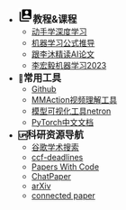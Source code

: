 * <img src="_media/MdiAccountBoxMultiple.png" style="zoom: 20%;"/>**<big>教程&课程</big>**
  * [动手学深度学习](https://space.bilibili.com/1567748478/channel/seriesdetail?sid=358497)
  * [机器学习公式推导](https://www.bilibili.com/video/BV1aE411o7qd/?spm_id_from=333.999.top_right_bar_window_default_collection.content.click&vd_source=6648f28bd4ed315352ef1ca819bc8e55)
  * [跟李沐精读AI论文](https://github.com/mli/paper-reading)
  * [李宏毅机器学习2023](https://www.bilibili.com/video/BV1NX4y1r7nP/?spm_id_from=333.337.search-card.all.click&vd_source=6648f28bd4ed315352ef1ca819bc8e55)
* **:construction_worker:<big>常用工具</big>**
  * [Github](https://github.com/)
  * [ MMAction视频理解工具](https://mmaction2.readthedocs.io/zh-cn/latest/get_started/overview.html)
  * [模型可视化工具netron](https://netron.app/)
  * [PyTorch中文文档](https://pytorch.apachecn.org/)
* **:up:<big>科研资源导航</big>**
  * [谷歌学术搜索](https://scholar.chongbuluo.com/)
  * [ccf-deadlines](https://ccfddl.github.io/)
  * [Papers With Code](https://paperswithcode.com/)
  * [ChatPaper ](https://chatwithpaper.org/)
  * [arXiv](https://arxiv.org/)
  * [connected paper](https://www.connectedpapers.com/)